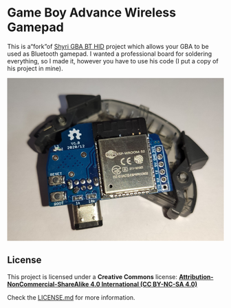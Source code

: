# Game Boy Advance Wireless Gamepad

This is a“fork”of [Shyri GBA BT HID](https://github.com/Shyri/gba-bt-hid "Shyri GBA BT HID") project which allows your GBA to be used as Bluetooth gamepad.
I wanted a professional board for soldering everything, so I made it, however you have to use his code (I put a copy of his project in mine).

![Game Boy Advance Wireless Gamepad](https://raw.githubusercontent.com/giltesa/GBA-Wireless-Gamepad/master/banner.png)

## License

This project is licensed under a **Creative Commons** license:
**[Attribution-NonCommercial-ShareAlike 4.0 International (CC BY-NC-SA 4.0) ](https://creativecommons.org/licenses/by-nc-sa/4.0/)**

Check the [LICENSE.md](LICENSE.md) for more information.